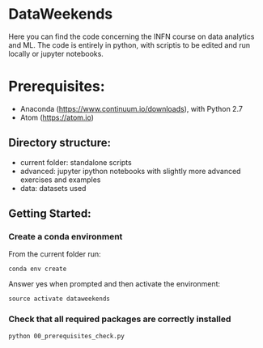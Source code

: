 # DataWeekends

Here you can find the code concerning the INFN course on data analytics and ML. The code is entirely in python, with scriptis to be edited and run locally or jupyter notebooks.

# Prerequisites:
- Anaconda (https://www.continuum.io/downloads), with Python 2.7
- Atom (https://atom.io)

## Directory structure:
- current folder: standalone scripts
- advanced: jupyter ipython notebooks with slightly more advanced exercises and examples
- data: datasets used

## Getting Started:

### Create a conda environment
From the current folder run:
```shell
conda env create
```

Answer yes when prompted and then activate the environment:

```shell
source activate dataweekends
```

### Check that all required packages are correctly installed

```shell
python 00_prerequisites_check.py
```
